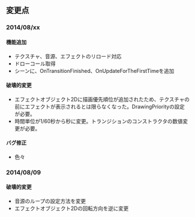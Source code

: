 ﻿## 変更点

### 2014/08/xx

#### 機能追加
* テクスチャ、音源、エフェクトのリロード対応
* ドローコール取得
* シーンに、OnTransitionFinished、OnUpdateForTheFirstTimeを追加

#### 破壊的変更
* エフェクトオブジェクト2Dに描画優先順位が追加されたため、テクスチャの前にエフェクトが表示されるとは限らなくなった。DrawingPriorityの設定が必要。
* 時間単位が1/60秒から秒に変更。トランジションのコンストラクタの数値変更が必要。

#### バグ修正
* 色々

### 2014/08/09

#### 破壊的変更
* 音源のループの設定方法を変更
* エフェクトオブジェクト2Dの回転方向を逆に変更
